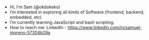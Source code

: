 - Hi, I’m Sam (@okdokeko)
- I’m interested in exploring all kinds of Software (frontend, backend, embedded, etc)
- I’m currently learning JavaScript and bash scripting. 
- How to reach me: LinkedIn - https://www.linkedin.com/in/samuel-moreno-57304b28a
